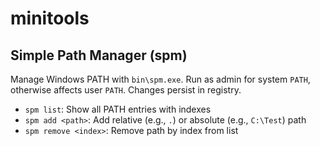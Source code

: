 # minitools

## Simple Path Manager (spm)
Manage Windows PATH with `bin\spm.exe`. Run as admin for system `PATH`, otherwise affects user `PATH`. Changes persist in registry.
- `spm list`: Show all PATH entries with indexes
- `spm add <path>`: Add relative (e.g., `.`) or absolute (e.g., `C:\Test`) path
- `spm remove <index>`: Remove path by index from list
